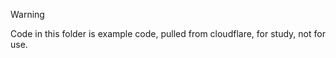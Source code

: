 > [!WARNING]
> Code in this folder is example code, pulled from cloudflare, for study, not for use.
